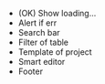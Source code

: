 - (OK) Show loading...
- Alert if err
- Search bar
- Filter of table
- Template of project
- Smart editor
- Footer